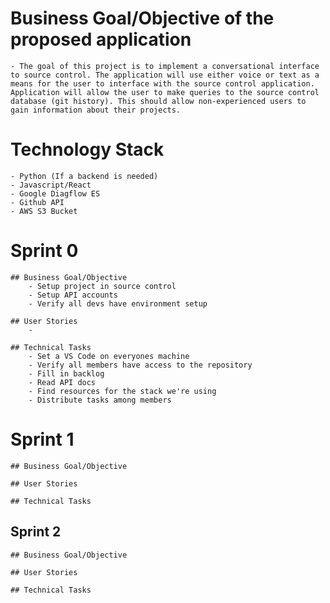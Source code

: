# Business Goal/Objective of the proposed application
    - The goal of this project is to implement a conversational interface to source control. The application will use either voice or text as a means for the user to interface with the source control application. Application will allow the user to make queries to the source control database (git history). This should allow non-experienced users to gain information about their projects.  

# Technology Stack
    - Python (If a backend is needed)
    - Javascript/React
    - Google Diagflow ES
    - Github API
    - AWS S3 Bucket

# Sprint 0
    ## Business Goal/Objective
        - Setup project in source control
        - Setup API accounts
        - Verify all devs have environment setup

    ## User Stories
        -

    ## Technical Tasks
        - Set a VS Code on everyones machine
        - Verify all members have access to the repository
        - Fill in backlog
        - Read API docs
        - Find resources for the stack we're using
        - Distribute tasks among members

# Sprint 1
    ## Business Goal/Objective

    ## User Stories

    ## Technical Tasks

## Sprint 2
    ## Business Goal/Objective

    ## User Stories

    ## Technical Tasks